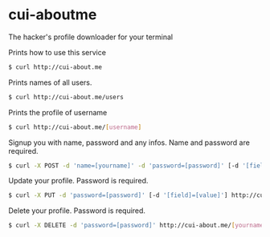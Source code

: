 # cui-aboutme
The hacker's profile downloader for your terminal

Prints how to use this service

```sh
$ curl http://cui-about.me
```

Prints names of all users.

```sh
$ curl http://cui-about.me/users
```

Prints the profile of username

```sh
$ curl http://cui-about.me/[username]
```

Signup you with name, password and any infos. Name and password are required.

```sh
$ curl -X POST -d 'name=[yourname]' -d 'password=[password]' [-d '[field]=[value]'] http://cui-about.me/signup
```

Update your profile. Password is required.

```sh
$ curl -X PUT -d 'password=[password]' [-d '[field]=[value]'] http://cui-about.me/[yourname]
```

Delete your profile. Password is required.

```sh
$ curl -X DELETE -d 'password=[password]' http://cui-about.me/[yourname]
```
